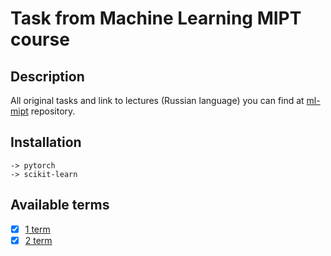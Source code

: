 # Task from Machine Learning MIPT course

## Description

All original tasks and link to lectures (Russian language) you can find at [ml-mipt](https://github.com/ml-mipt/ml-mipt) repository.

## Installation

    -> pytorch
    -> scikit-learn
    
## Available terms
- [x] [1 term](https://github.com/Ilyabasharov/mipt/tree/master/Machine%20Learning/tasks/1%20term)
- [x] [2 term](https://github.com/Ilyabasharov/mipt/tree/master/Machine%20Learning/tasks/2%20term)
